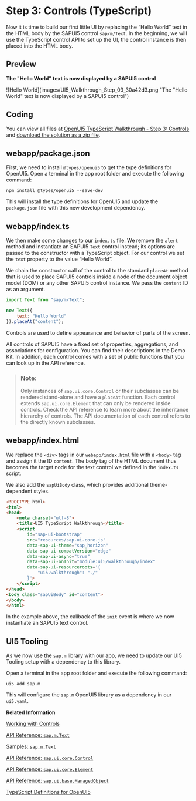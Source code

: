 <!-- loio0feb70c39c5e4074893c294667b3f36b -->

# Step 3: Controls \(TypeScript\)

Now it is time to build our first little UI by replacing the “Hello World” text in the HTML body by the SAPUI5 control `sap/m/Text`. In the beginning, we will use the TypeScript control API to set up the UI, the control instance is then placed into the HTML body.



## Preview

  
  
**The "Hello World" text is now displayed by a SAPUI5 control**

![Hello World](images/UI5_Walkthrough_Step_03_30a42d3.png "The "Hello World" text is now displayed by a SAPUI5
					control")



<a name="loio0feb70c39c5e4074893c294667b3f36b__section_ccm_jyv_xfb"/>

## Coding

You can view all files at [OpenUI5 TypeScript Walkthrough - Step 3: Controls](https://github.com/sap-samples/ui5-typescript-walkthrough/tree/main/steps/03) and [download the solution as a zip file](https://sap-samples.github.io/ui5-typescript-walkthrough/ui5-typescript-walkthrough-step-03.zip).



<a name="loio0feb70c39c5e4074893c294667b3f36b__section_yk4_kyv_xfb"/>

## webapp/package.json

First, we need to install `@types/openui5` to get the type definitions for OpenUI5. Open a terminal in the app root folder and execute the following command:

`npm install @types/openui5 --save-dev`

This will install the type definitions for OpenUI5 and update the `package.json` file with this new development dependency.



<a name="loio0feb70c39c5e4074893c294667b3f36b__section_rpg_y4q_nzb"/>

## webapp/index.ts

We then make some changes to our `index.ts` file: We remove the `alert` method and instantiate an SAPUI5 `Text` control instead; its options are passed to the constructor with a TypeScript object. For our control we set the `text` property to the value “Hello World”.

We chain the constructor call of the control to the standard `placeAt` method that is used to place SAPUI5 controls inside a node of the document object model \(DOM\) or any other SAPUI5 control instance. We pass the `content` ID as an argument.

```js
import Text from "sap/m/Text";

new Text({
    text: "Hello World"
}).placeAt("content");
```

Controls are used to define appearance and behavior of parts of the screen.

All controls of SAPUI5 have a fixed set of properties, aggregations, and associations for configuration. You can find their descriptions in the Demo Kit. In addition, each control comes with a set of public functions that you can look up in the API reference.

> ### Note:  
> Only instances of `sap.ui.core.Control` or their subclasses can be rendered stand-alone and have a `placeAt` function. Each control extends `sap.ui.core.Element` that can only be rendered inside controls. Check the API reference to learn more about the inheritance hierarchy of controls. The API documentation of each control refers to the directly known subclasses.



<a name="loio0feb70c39c5e4074893c294667b3f36b__section_dcm_jyv_xfb"/>

## webapp/index.html

We replace the `<div>` tags in our `webapp/index.html` file with a `<body>` tag and assign it the ID `content`. The body tag of the HTML document thus becomes the target node for the text control we defined in the `index.ts` script.

We also add the `sapUiBody` class, which provides additional theme-dependent styles.

```html
<!DOCTYPE html>
<html>
<head>
	<meta charset="utf-8">
	<title>UI5 TypeScript Walkthrough</title>
	<script
		id="sap-ui-bootstrap"
		src="resources/sap-ui-core.js"
		data-sap-ui-theme="sap_horizon"
		data-sap-ui-compatVersion="edge"
		data-sap-ui-async="true"
		data-sap-ui-onInit="module:ui5/walkthrough/index"
		data-sap-ui-resourceroots='{
			"ui5.walkthrough": "./"
		}'>
	</script>
</head>
<body class="sapUiBody" id="content">
</body>
</html>
```

In the example above, the callback of the `init` event is where we now instantiate an SAPUI5 text control.



<a name="loio0feb70c39c5e4074893c294667b3f36b__section_anl_htd_lzb"/>

## UI5 Tooling

As we now use the `sap.m` library with our app, we need to update our UI5 Tooling setup with a dependency to this library.

Open a terminal in the app root folder and execute the following command:

`ui5 add sap.m`

This will configure the `sap.m` OpenUI5 library as a dependency in our `ui5.yaml`.

**Related Information**  


[Working with Controls](../04_Essentials/working-with-controls-91f0a22.md "Controls are used to define the appearance and behavior of screen areas.")

[API Reference: `sap.m.Text`](https://ui5.sap.com/#/api/sap.m.Text)

[Samples: `sap.m.Text` ](https://ui5.sap.com/#/entity/sap.m.Text)

[API Reference: `sap.ui.core.Control`](https://ui5.sap.com/#/api/sap.ui.core.Control)

[API Reference: `sap.ui.core.Element`](https://ui5.sap.com/#/api/sap.ui.core.Element)

[API Reference: `sap.ui.base.ManagedObject`](https://ui5.sap.com/#/api/sap.ui.base.ManagedObject)

[TypeScript Definitions for OpenUI5](https://www.npmjs.com/package/@types/openui5)

